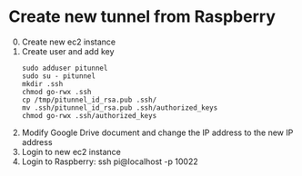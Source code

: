 # Create new tunnel from Raspberry

0. Create new ec2 instance
0. Create user and add key
   ```
   sudo adduser pitunnel
   sudo su - pitunnel
   mkdir .ssh
   chmod go-rwx .ssh
   cp /tmp/pitunnel_id_rsa.pub .ssh/
   mv .ssh/pitunnel_id_rsa.pub .ssh/authorized_keys
   chmod go-rwx .ssh/authorized_keys
   ```
0. Modify Google Drive document and change the IP address to the new IP address
0. Login to new ec2 instance
0. Login to Raspberry: ssh pi@localhost -p 10022

